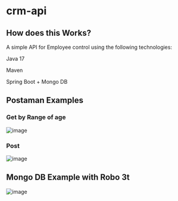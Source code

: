 # crm-api

## How does this Works?

A simple API for Employee control using the following technologies:

Java 17

Maven

Spring Boot + Mongo DB

## Postaman Examples
### Get by Range of age
![image](https://github.com/viniciuspx/crm-api/assets/22032075/f8252e7a-7f45-4105-bd7f-e78a00b75b55)

### Post
![image](https://github.com/viniciuspx/crm-api/assets/22032075/fbb618d8-4e15-4305-a393-89494ec32d4c)

## Mongo DB Example with Robo 3t
![image](https://github.com/viniciuspx/crm-api/assets/22032075/5b94bb89-3ed6-4d33-b8fd-fc778e59d3ef)
